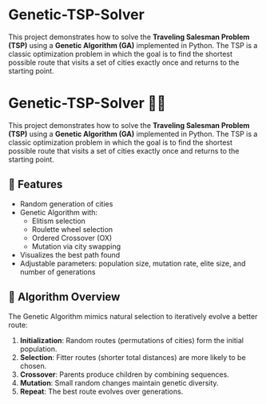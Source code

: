 # Genetic-TSP-Solver 
This project demonstrates how to solve the **Traveling Salesman Problem (TSP)** using a **Genetic Algorithm (GA)** implemented in Python. The TSP is a classic optimization problem in which the goal is to find the shortest possible route that visits a set of cities exactly once and returns to the starting point.
# Genetic-TSP-Solver 🧬📍

This project demonstrates how to solve the **Traveling Salesman Problem (TSP)** using a **Genetic Algorithm (GA)** implemented in Python. The TSP is a classic optimization problem in which the goal is to find the shortest possible route that visits a set of cities exactly once and returns to the starting point.

## 🚀 Features

- Random generation of cities
- Genetic Algorithm with:
  - Elitism selection
  - Roulette wheel selection
  - Ordered Crossover (OX)
  - Mutation via city swapping
- Visualizes the best path found
- Adjustable parameters: population size, mutation rate, elite size, and number of generations

## 🧠 Algorithm Overview

The Genetic Algorithm mimics natural selection to iteratively evolve a better route:
1. **Initialization**: Random routes (permutations of cities) form the initial population.
2. **Selection**: Fitter routes (shorter total distances) are more likely to be chosen.
3. **Crossover**: Parents produce children by combining sequences.
4. **Mutation**: Small random changes maintain genetic diversity.
5. **Repeat**: The best route evolves over generations.